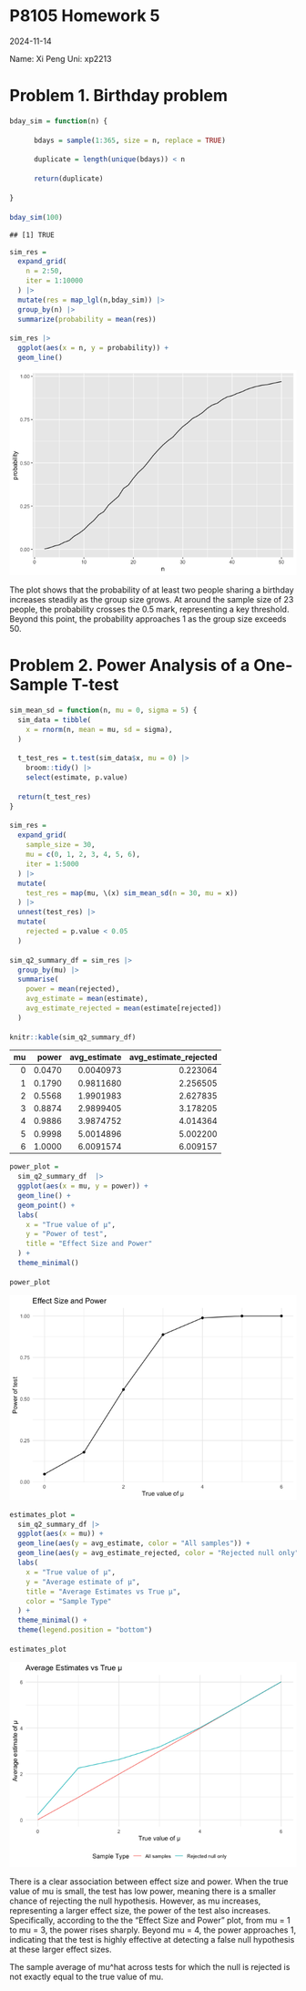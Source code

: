 P8105 Homework 5
================
2024-11-14

Name: Xi Peng Uni: xp2213

# Problem 1. Birthday problem

``` r
bday_sim = function(n) {
  
      bdays = sample(1:365, size = n, replace = TRUE)
      
      duplicate = length(unique(bdays)) < n

      return(duplicate)
      
}

bday_sim(100)
```

    ## [1] TRUE

``` r
sim_res =
  expand_grid(
    n = 2:50,
    iter = 1:10000
  ) |> 
  mutate(res = map_lgl(n,bday_sim)) |> 
  group_by(n) |> 
  summarize(probability = mean(res))

sim_res |> 
  ggplot(aes(x = n, y = probability)) +
  geom_line()
```

![](p8105_Homework5_files/figure-gfm/unnamed-chunk-2-1.png)<!-- -->

The plot shows that the probability of at least two people sharing a
birthday increases steadily as the group size grows. At around the
sample size of 23 people, the probability crosses the 0.5 mark,
representing a key threshold. Beyond this point, the probability
approaches 1 as the group size exceeds 50.

# Problem 2. Power Analysis of a One-Sample T-test

``` r
sim_mean_sd = function(n, mu = 0, sigma = 5) {
  sim_data = tibble(
    x = rnorm(n, mean = mu, sd = sigma),
  )
  
  t_test_res = t.test(sim_data$x, mu = 0) |> 
    broom::tidy() |> 
    select(estimate, p.value)
  
  return(t_test_res)
}

sim_res = 
  expand_grid(
    sample_size = 30,
    mu = c(0, 1, 2, 3, 4, 5, 6),
    iter = 1:5000
  ) |> 
  mutate(
    test_res = map(mu, \(x) sim_mean_sd(n = 30, mu = x))
  ) |>
  unnest(test_res) |>
  mutate(
    rejected = p.value < 0.05
  )

sim_q2_summary_df = sim_res |> 
  group_by(mu) |>
  summarise(
    power = mean(rejected),
    avg_estimate = mean(estimate),
    avg_estimate_rejected = mean(estimate[rejected])
  ) 

knitr::kable(sim_q2_summary_df)
```

|  mu |  power | avg_estimate | avg_estimate_rejected |
|----:|-------:|-------------:|----------------------:|
|   0 | 0.0470 |    0.0040973 |              0.223064 |
|   1 | 0.1790 |    0.9811680 |              2.256505 |
|   2 | 0.5568 |    1.9901983 |              2.627835 |
|   3 | 0.8874 |    2.9899405 |              3.178205 |
|   4 | 0.9886 |    3.9874752 |              4.014364 |
|   5 | 0.9998 |    5.0014896 |              5.002200 |
|   6 | 1.0000 |    6.0091574 |              6.009157 |

``` r
power_plot = 
  sim_q2_summary_df  |>
  ggplot(aes(x = mu, y = power)) +
  geom_line() +
  geom_point() +
  labs(
    x = "True value of μ",
    y = "Power of test",
    title = "Effect Size and Power"
  ) +
  theme_minimal()

power_plot
```

![](p8105_Homework5_files/figure-gfm/unnamed-chunk-4-1.png)<!-- -->

``` r
estimates_plot = 
  sim_q2_summary_df |>
  ggplot(aes(x = mu)) +
  geom_line(aes(y = avg_estimate, color = "All samples")) +
  geom_line(aes(y = avg_estimate_rejected, color = "Rejected null only")) +
  labs(
    x = "True value of μ",
    y = "Average estimate of μ",
    title = "Average Estimates vs True μ",
    color = "Sample Type"
  ) +
  theme_minimal() +
  theme(legend.position = "bottom")

estimates_plot
```

![](p8105_Homework5_files/figure-gfm/unnamed-chunk-5-1.png)<!-- -->

There is a clear association between effect size and power. When the
true value of mu is small, the test has low power, meaning there is a
smaller chance of rejecting the null hypothesis. However, as mu
increases, representing a larger effect size, the power of the test also
increases. Specifically, according to the the “Effect Size and Power”
plot, from mu = 1 to mu = 3, the power rises sharply. Beyond mu = 4, the
power approaches 1, indicating that the test is highly effective at
detecting a false null hypothesis at these larger effect sizes.

The sample average of mu^hat across tests for which the null is rejected
is not exactly equal to the true value of mu.
